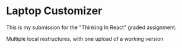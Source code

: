 # Laptop Customizer

This is my submission for the "Thinking In React" graded assignment.

Multiple local restructures, with one upload of a working version
